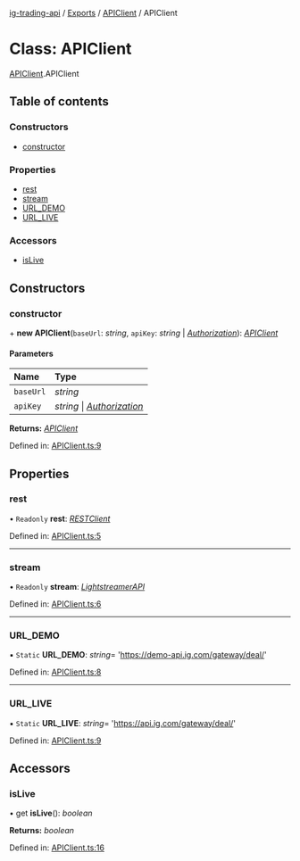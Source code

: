 [ig-trading-api](../README.md) / [Exports](../modules.md) / [APIClient](../modules/apiclient.md) / APIClient

# Class: APIClient

[APIClient](../modules/apiclient.md).APIClient

## Table of contents

### Constructors

- [constructor](apiclient.apiclient-1.md#constructor)

### Properties

- [rest](apiclient.apiclient-1.md#rest)
- [stream](apiclient.apiclient-1.md#stream)
- [URL_DEMO](apiclient.apiclient-1.md#url_demo)
- [URL_LIVE](apiclient.apiclient-1.md#url_live)

### Accessors

- [isLive](apiclient.apiclient-1.md#islive)

## Constructors

### constructor

\+ **new APIClient**(`baseUrl`: _string_, `apiKey`: _string_ \| [_Authorization_](../interfaces/client_restclient.authorization.md)): [_APIClient_](apiclient.apiclient-1.md)

#### Parameters

| Name      | Type                                                                            |
| :-------- | :------------------------------------------------------------------------------ |
| `baseUrl` | _string_                                                                        |
| `apiKey`  | _string_ \| [_Authorization_](../interfaces/client_restclient.authorization.md) |

**Returns:** [_APIClient_](apiclient.apiclient-1.md)

Defined in: [APIClient.ts:9](https://github.com/bennycode/ig-trading-api/blob/12afeb1/src/APIClient.ts#L9)

## Properties

### rest

• `Readonly` **rest**: [_RESTClient_](client_restclient.restclient.md)

Defined in: [APIClient.ts:5](https://github.com/bennycode/ig-trading-api/blob/12afeb1/src/APIClient.ts#L5)

---

### stream

• `Readonly` **stream**: [_LightstreamerAPI_](lightstreamer_lightstreamerapi.lightstreamerapi.md)

Defined in: [APIClient.ts:6](https://github.com/bennycode/ig-trading-api/blob/12afeb1/src/APIClient.ts#L6)

---

### URL_DEMO

▪ `Static` **URL_DEMO**: _string_= 'https://demo-api.ig.com/gateway/deal/'

Defined in: [APIClient.ts:8](https://github.com/bennycode/ig-trading-api/blob/12afeb1/src/APIClient.ts#L8)

---

### URL_LIVE

▪ `Static` **URL_LIVE**: _string_= 'https://api.ig.com/gateway/deal/'

Defined in: [APIClient.ts:9](https://github.com/bennycode/ig-trading-api/blob/12afeb1/src/APIClient.ts#L9)

## Accessors

### isLive

• get **isLive**(): _boolean_

**Returns:** _boolean_

Defined in: [APIClient.ts:16](https://github.com/bennycode/ig-trading-api/blob/12afeb1/src/APIClient.ts#L16)
